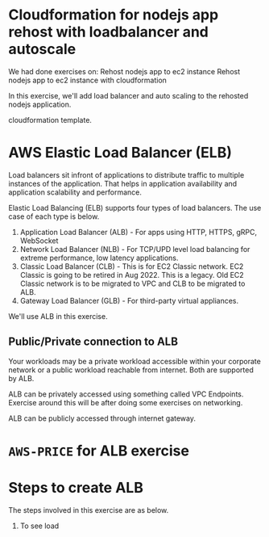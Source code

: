 # Cloudformation for nodejs app rehost with loadbalancer and autoscale
We had done exercises on:
Rehost nodejs app to ec2 instance
Rehost nodejs app to ec2 instance with cloudformation

In this exercise, we'll add load balancer and auto scaling to the rehosted nodejs application. 

cloudformation template.

# AWS Elastic Load Balancer (ELB)
Load balancers sit infront of applications to distribute traffic to multiple instances of the application.  That helps in application availability and application scalability and performance.


Elastic Load Balancing (ELB) supports four types of load balancers.  The use case of each type is below.
1. Application Load Balancer (ALB) - For apps using HTTP, HTTPS, gRPC, WebSocket
2. Network Load Balancer (NLB) - For TCP/UPD level load balancing for extreme performance, low latency applications.
3. Classic Load Balancer (CLB) - This is for EC2 Classic network.  EC2 Classic is going to be retired in Aug 2022.  This is a legacy.  Old EC2 Classic network is to be migrated to VPC and CLB to be migrated to ALB.
4. Gateway Load Balancer (GLB) - For third-party virtual appliances.

We'll use ALB in this exercise.

## Public/Private connection to ALB
Your workloads may be a private workload accessible within your corporate network or a public workload reachable from internet.  Both are supported by ALB.

ALB can be privately accessed using something called VPC Endpoints.  Exercise around this will be after doing some exercises on networking.

ALB can be publicly accessed through internet gateway. 

# `AWS-PRICE` for ALB exercise

# Steps to create ALB 
The steps involved in this exercise are as below.
1. To see load